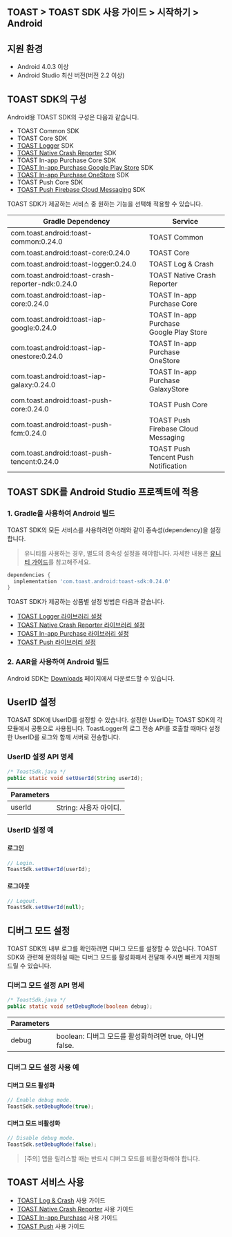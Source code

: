 ## TOAST > TOAST SDK 사용 가이드 > 시작하기 > Android

## 지원 환경

* Android 4.0.3 이상
* Android Studio 최신 버전(버전 2.2 이상)

## TOAST SDK의 구성

Android용 TOAST SDK의 구성은 다음과 같습니다.

* TOAST Common SDK
* TOAST Core SDK
* [TOAST Logger](./log-collector-android) SDK
* [TOAST Native Crash Reporter](./log-collector-ndk) SDK
* TOAST In-app Purchase Core SDK
* [TOAST In-app Purchase Google Play Store](./iap-android) SDK
* [TOAST In-app Purchase OneStore](./iap-android) SDK
* TOAST Push Core SDK
* [TOAST Push Firebase Cloud Messaging](./push-android) SDK

TOAST SDK가 제공하는 서비스 중 원하는 기능을 선택해 적용할 수 있습니다.

| Gradle Dependency                           | Service           |
| ------------------------------------------- | ----------------- |
| com.toast.android:toast-common:0.24.0       | TOAST Common      |
| com.toast.android:toast-core:0.24.0         | TOAST Core        |
| com.toast.android:toast-logger:0.24.0       | TOAST Log & Crash |
| com.toast.android:toast-crash-reporter-ndk:0.24.0       | TOAST Native Crash Reporter |
| com.toast.android:toast-iap-core:0.24.0     | TOAST In-app Purchase Core |
| com.toast.android:toast-iap-google:0.24.0   | TOAST In-app Purchase <br>Google Play Store |
| com.toast.android:toast-iap-onestore:0.24.0 | TOAST In-app Purchase <br>OneStore |
| com.toast.android:toast-iap-galaxy:0.24.0 | TOAST In-app Purchase <br>GalaxyStore |
| com.toast.android:toast-push-core:0.24.0    | TOAST Push Core   |
| com.toast.android:toast-push-fcm:0.24.0    | TOAST Push <br>Firebase Cloud Messaging |
| com.toast.android:toast-push-tencent:0.24.0    | TOAST Push <br>Tencent Push Notification |

## TOAST SDK를 Android Studio 프로젝트에 적용

### 1. Gradle을 사용하여 Android 빌드

TOAST SDK의 모든 서비스를 사용하려면 아래와 같이 종속성(dependency)을 설정합니다.

> 유니티를 사용하는 경우, 별도의 종속성 설정을 해야합니다.
> 자세한 내용은 [유니티 가이드](./getting-started-unity/#android)를 참고해주세요.

```groovy
dependencies {
  implementation 'com.toast.android:toast-sdk:0.24.0'
}
```

TOAST SDK가 제공하는 상품별 설정 방법은 다음과 같습니다.

- [TOAST Logger 라이브러리 설정](./log-collector-android/#_1)
- [TOAST Native Crash Reporter 라이브러리 설정](./log-collector-ndk/#_1)
- [TOAST In-app Purchase 라이브러리 설정](./iap-android/#_2)
- [TOAST Push 라이브러리 설정](./push-android/#_2)

### 2. AAR을 사용하여 Android 빌드

Android SDK는 [Downloads](../../../Download/#toast-sdk) 페이지에서 다운로드할 수 있습니다.

## UserID 설정

TOASAT SDK에 UserID를 설정할 수 있습니다.
설정한 UserID는 TOAST SDK의 각 모듈에서 공통으로 사용됩니다.
ToastLogger의 로그 전송 API를 호출할 때마다 설정한 UserID를 로그와 함께 서버로 전송합니다.

### UserID 설정 API 명세

```java
/* ToastSdk.java */
public static void setUserId(String userId);
```

| Parameters | |
| -- | -- |
| userId | String: 사용자 아이디.|

### UserID 설정 예

#### 로그인

```java
// Login.
ToastSdk.setUserId(userId);
```

#### 로그아웃

```java
// Logout.
ToastSdk.setUserId(null);
```

## 디버그 모드 설정

TOAST SDK의 내부 로그를 확인하려면 디버그 모드를 설정할 수 있습니다.
TOAST SDK와 관련해 문의하실 때는 디버그 모드를 활성화해서 전달해 주시면 빠르게 지원해드릴 수 있습니다.

### 디버그 모드 설정 API 명세

```java
/* ToastSdk.java */
public static void setDebugMode(boolean debug);
```

| Parameters | |
| -- | -- |
| debug | boolean: 디버그 모드를 활성화하려면 true, 아니면 false.|

### 디버그 모드 설정 사용 예

#### 디버그 모드 활성화

```java
// Enable debug mode.
ToastSdk.setDebugMode(true);
```

#### 디버그 모드 비활성화

```java
// Disable debug mode.
ToastSdk.setDebugMode(false);
```

> [주의] 앱을 릴리스할 때는 반드시 디버그 모드를 비활성화해야 합니다.

## TOAST 서비스 사용

* [TOAST Log & Crash](./log-collector-android) 사용 가이드
* [TOAST Native Crash Reporter](./log-collector-ndk) 사용 가이드
* [TOAST In-app Purchase](./iap-android) 사용 가이드
* [TOAST Push](./push-android) 사용 가이드
